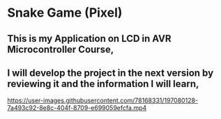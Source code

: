 # Snake Game (Pixel) 
## This is my Application on LCD in AVR Microcontroller Course,
## I will develop the project in the next version by reviewing it and the information I will learn,
https://user-images.githubusercontent.com/78168331/197080128-7a493c92-8e8c-404f-8709-e699059efcfa.mp4
